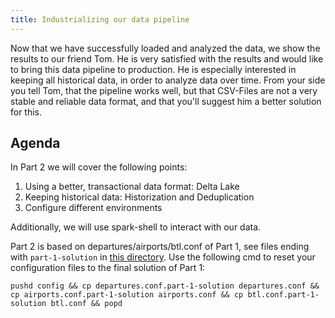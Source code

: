 ```yaml
---
title: Industrializing our data pipeline
---
```


Now that we have successfully loaded and analyzed the data, we show the results to our friend Tom.
He is very satisfied with the results and would like to bring this data pipeline to production. He is especially interested in keeping all historical data, in order to analyze data over time.
From your side you tell Tom, that the pipeline works well, but that CSV-Files are not a very stable and reliable data format, and that you'll suggest him a better solution for this. 

## Agenda

In Part 2 we will cover the following points:
1. Using a better, transactional data format: Delta Lake
2. Keeping historical data: Historization and Deduplication
3. Configure different environments 

Additionally, we will use spark-shell to interact with our data.

Part 2 is based on departures/airports/btl.conf of Part 1, see files ending with `part-1-solution` in [this directory](https://github.com/smart-data-lake/getting-started/tree/master/config).
Use the following cmd to reset your configuration files to the final solution of Part 1:
```
pushd config && cp departures.conf.part-1-solution departures.conf && cp airports.conf.part-1-solution airports.conf && cp btl.conf.part-1-solution btl.conf && popd
```
